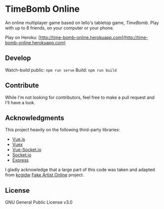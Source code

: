 # TimeBomb Online

An online multiplayer game based on Iello's tabletop game, *TimeBomb*.
Play with up to 8 friends, on your computer or your phone.

Play on Heroku: [http://time-bomb-online.herokuapp.com](http://time-bomb-online.herokuapp.com)

## Develop

Watch-build public: ```npm run serve```
Build: ```npm run build```

## Contribute

While I'm not looking for contributors, feel free to make a pull request and I'll have a look.

## Acknowledgments

This project heavily on the following third-party libraries:
- [Vue.js](https://vuejs.org/)
- [Vuex](https://vuex.vuejs.org/)
- [Vue-Socket.io](https://www.npmjs.com/package/vue-socket.io)
- [Socket.io](https://socket.io/)
- [Express](https://expressjs.com/)

I gladly acknowledge that a large part of this code was taken and adapted from [kcgidw](https://github.com/kcgidw) [Fake Artist Online](https://github.com/kcgidw/fao) project.

## License

GNU General Public License v3.0